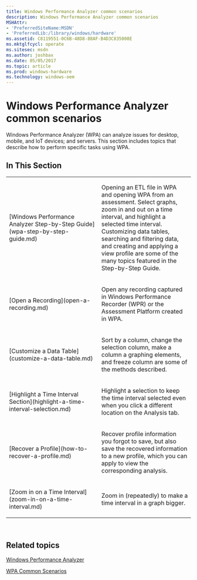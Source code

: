 ```yaml
---
title: Windows Performance Analyzer common scenarios
description: Windows Performance Analyzer common scenarios
MSHAttr:
- 'PreferredSiteName:MSDN'
- 'PreferredLib:/library/windows/hardware'
ms.assetid: C8119551-0C6B-48D8-88AF-B4D3C835008E
ms.mktglfcycl: operate
ms.sitesec: msdn
ms.author: joshbax
ms.date: 05/05/2017
ms.topic: article
ms.prod: windows-hardware
ms.technology: windows-oem
---
```


# Windows Performance Analyzer common scenarios


Windows Performance Analyzer (WPA) can analyze issues for desktop, mobile, and IoT devices; and servers. This section includes topics that describe how to perform specific tasks using WPA.

## In This Section


<table>
<colgroup>
<col width="50%" />
<col width="50%" />
</colgroup>
<tbody>
<tr class="odd">
<td><p>[Windows Performance Analyzer Step-by-Step Guide](wpa-step-by-step-guide.md)</p></td>
<td><p>Opening an ETL file in WPA and opening WPA from an assessment. Select graphs, zoom in and out on a time interval, and highlight a selected time interval. Customizing data tables, searching and filtering data, and creating and applying a view profile are some of the many topics featured in the Step-by-Step Guide.</p></td>
</tr>
<tr class="even">
<td><p>[Open a Recording](open-a-recording.md)</p></td>
<td><p>Open any recording captured in Windows Performance Recorder (WPR) or the Assessment Platform created in WPA.</p></td>
</tr>
<tr class="odd">
<td><p>[Customize a Data Table](customize-a-data-table.md)</p></td>
<td><p>Sort by a column, change the selection column, make a column a graphing elements, and freeze column are some of the methods described.</p></td>
</tr>
<tr class="even">
<td><p>[Highlight a Time Interval Section](highlight-a-time-interval-selection.md)</p></td>
<td><p>Highlight a selection to keep the time interval selected even when you click a different location on the Analysis tab.</p></td>
</tr>
<tr class="odd">
<td><p>[Recover a Profile](how-to-recover-a-profile.md)</p></td>
<td><p>Recover profile information you forgot to save, but also save the recovered information to a new profile, which you can apply to view the corresponding analysis.</p></td>
</tr>
<tr class="even">
<td><p>[Zoom in on a Time Interval](zoom-in-on-a-time-interval.md)</p></td>
<td><p>Zoom in (repeatedly) to make a time interval in a graph bigger.</p></td>
</tr>
</tbody>
</table>

 

## Related topics


[Windows Performance Analyzer](windows-performance-analyzer.md)

[WPA Common Scenarios](windows-performance-analyzer-common-scenarios.md)

 

 







